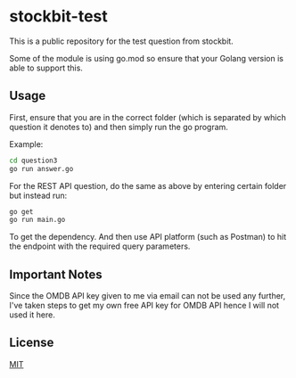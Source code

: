 # stockbit-test
This is a public repository for the test question from stockbit.

Some of the module is using go.mod so ensure that your Golang version is able to support this.

## Usage

First, ensure that you are in the correct folder (which is separated by which question it denotes to) and then simply run the go program.

Example:

```bash
cd question3
go run answer.go
```

For the REST API question, do the same as above by entering certain folder but instead run:

```bash
go get
go run main.go
```

To get the dependency. And then use API platform (such as Postman) to hit the endpoint with the required query parameters.

## Important Notes

Since the OMDB API key given to me via email can not be used any further, I've taken steps to get my own free API key for OMDB API hence I will not used it here.

## License
[MIT](https://choosealicense.com/licenses/mit/)
